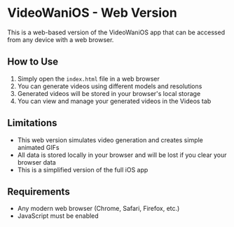 # VideoWaniOS - Web Version

This is a web-based version of the VideoWaniOS app that can be accessed from any device with a web browser.

## How to Use

1. Simply open the `index.html` file in a web browser
2. You can generate videos using different models and resolutions
3. Generated videos will be stored in your browser's local storage
4. You can view and manage your generated videos in the Videos tab

## Limitations

- This web version simulates video generation and creates simple animated GIFs
- All data is stored locally in your browser and will be lost if you clear your browser data
- This is a simplified version of the full iOS app

## Requirements

- Any modern web browser (Chrome, Safari, Firefox, etc.)
- JavaScript must be enabled
